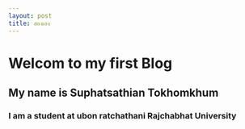 ```yaml
---
layout: post
title: สองเอง
---
```


# Welcom to my first Blog
## My name is Suphatsathian Tokhomkhum
### I am a student at ubon ratchathani Rajchabhat University
